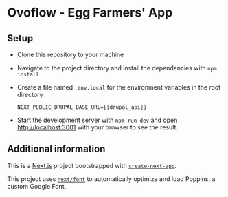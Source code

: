 # Ovoflow - Egg Farmers' App

## Setup

- Clone this repository to your machine
- Navigate to the project directory and install the dependencies with `npm install`
- Create a file named `.env.local` for the environment variables in the root directory

  ```text
  NEXT_PUBLIC_DRUPAL_BASE_URL=[[drupal_api]]
  ```
  
- Start the development server with `npm run dev` and open [http://localhost:3001](http://localhost:3001) with your browser to see the result.

## Additional information

This is a [Next.js](https://nextjs.org/) project bootstrapped with [`create-next-app`](https://github.com/vercel/next.js/tree/canary/packages/create-next-app).

This project uses [`next/font`](https://nextjs.org/docs/basic-features/font-optimization) to automatically optimize and load Poppins, a custom Google Font.
